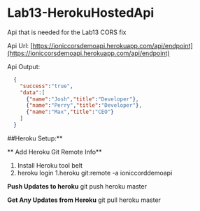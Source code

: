 # Lab13-HerokuHostedApi
Api that is needed for the Lab13 CORS fix

Api Url: [https://ioniccorsdemoapi.herokuapp.com/api/endpoint](https://ioniccorsdemoapi.herokuapp.com/api/endpoint)

Api Output:

```json
  {
    "success":"true",
    "data":[
      {"name":"Josh","title":"Developer"},
      {"name":"Perry","title":"Developer"},
      {"name":"Max","title":"CEO"}
    ]
  }
```  

##Heroku Setup:**

** Add Heroku Git Remote Info**

1. Install Heroku tool belt
1. heroku login
1.heroku git:remote -a ioniccorddemoapi

**Push Updates to heroku**
    git push heroku master

**Get Any Updates from Heroku**
     git pull heroku master